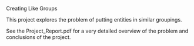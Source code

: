 Creating Like Groups

This project explores the problem of putting entities in similar groupings.

See the Project_Report.pdf for a very detailed overview of the problem and conclusions of the project.

